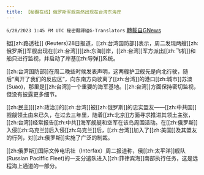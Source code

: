 ```yaml
---
title: 【秘翻在线】俄罗斯军舰突然出现在台湾东海岸
---
```

`6/28/2023 1:45 PM UTC 秘密翻譯組G-Translators` [轉載自GNews](https://gnews.org/articles/1420186)

         

  据[[zh:路透社]] (Reuters)28日报道，[[zh:台湾国防部]]表示，周二发现两艘[[zh:俄罗斯]]军舰出现在[[zh:台湾]][[zh:东海]]岸，[[zh:台湾]]军方派出[[zh:飞机]]和船只进行监视，并启动了岸基[[zh:导弹]]系统。

  [[zh:台湾国防部]]在周二晚些时候发表声明，这两艘护卫舰先是向北行驶，随后“离开了我们的反应区”，向东南方向驶离了[[zh:台湾]]的港口[[zh:城市]]苏澳(Suao)，那里是[[zh:台湾]]一个重要的海军基地。[[zh:台湾]]方面保持密切监视，但没有披露更多细节。

  [[zh:民主]][[zh:政治]]的[[zh:台湾]]被[[zh:俄罗斯]]的忠实盟友——[[zh:中共国]]觊觎领土由来已久，在过去三年里，随着[[zh:北京]]方面寻求推进其领土主张，[[zh:台湾]]经常报告[[zh:中共]]海军舰艇和空军在该岛周围活动。在[[zh:俄罗斯]]入侵[[zh:乌克兰]]后入侵[[zh:乌克兰]]后，[[zh:台湾]]加入了[[zh:美国]]及其盟友的行列，对[[zh:俄罗斯]]实施了广泛的制裁。

  [[zh:俄罗斯]]国际文传电讯社（Interfax）周二报道称，俄[[zh:太平洋]]舰队(Russian Paciffic Fleet)的一支分遣队进入[[zh:菲律宾海]]南部执行任务，这是远程海上通道的一部分。
